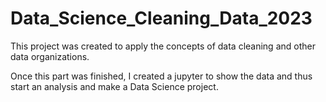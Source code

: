 # Data_Science_Cleaning_Data_2023


This project was created to apply the concepts of data cleaning and other data organizations. 

Once this part was finished, I created a jupyter to show the data and thus start an analysis and make a Data Science project.
